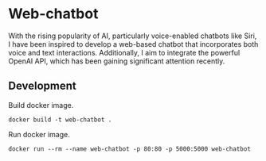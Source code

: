﻿# Web-chatbot
 
With the rising popularity of AI, particularly voice-enabled chatbots like Siri, I have been inspired to develop a web-based chatbot that incorporates both voice and text interactions. 
Additionally, I aim to integrate the powerful OpenAI API, which has been gaining significant attention recently.


## Development

Build docker image.

```
docker build -t web-chatbot .
```

Run docker image.

```
docker run --rm --name web-chatbot -p 80:80 -p 5000:5000 web-chatbot 
```
